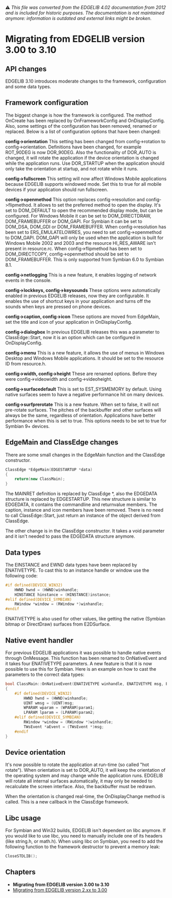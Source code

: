 :warning: _This file was converted from the EDGELIB 4.02 documentation from 2012 and is included for historic purposes. The documentation is not maintained anymore: information is outdated and external links might be broken._

# Migrating from EDGELIB version 3.00 to 3.10

## API changes
EDGELIB 3.10 introduces moderate changes to the framework, configuration and some data types.

## Framework configuration
The biggest change is how the framework is configured. The method OnCreate has been replaced by OnFrameworkConfig and OnDisplayConfig. Also, some settings of the configuration has been removed, renamed or replaced. Below is a list of configuration options that have been changed:

**config->orientation** 
This setting has been changed from config->rotation to config->orientation. Definitions have been changed, for example ROT_90DEG is now DOR_90DEG. Also the functionality of DOR_AUTO is changed, it will rotate the application if the device orientation is changed while the application runs. Use DOR_STARTUP when the application should only take the orientation at startup, and not rotate while it runs.

**config->fullscreen** 
This setting will now affect Windows Mobile applications because EDGELIB supports windowed mode. Set this to true for all mobile devices if your application should run fullscreen.

**config->openmethod** 
This option replaces config->resolution and config->flipmethod. It allows to set the preferred method to open the display. It's set to DOM_DEFAULT to open the recommended display mode, but can be configured. For Windows Mobile it can be set to DOM_DIRECTDRAW, DOM_FRAMEBUFFER or DOM_GAPI. For Symbian it can be set to DOM_DSA, DOM_GDI or DOM_FRAMEBUFFER. When config->resolution has been set to ERS_EMULATELOWRES, you need to set config->openmethod to DOM_GAPI. DOM_GAPI will only be used when the application is built for Windows Mobile 2002 and 2003 and the resource HI_RES_AWARE isn't present in resource.rc. When config->flipmethod has been set to DOM_DIRECTCOPY, config->openmethod should be set to DOM_FRAMEBUFFER. This is only supported from Symbian 6.0 to Symbian 8.1.

**config->netlogging** 
This is a new feature, it enables logging of network events in the console.

**config->lockkeys, config->keysounds** 
These options were automatically enabled in previous EDGELIB releases, now they are configurable. It enables the use of shortcut keys in your application and turns off the sounds when keys are pressed on phone devices.

**config->caption, config->icon** 
These options are moved from EdgeMain, set the title and icon of your application in OnDisplayConfig.

**config->dialogbox** 
In previous EDGELIB releases this was a parameter to ClassEdge::Start, now it is an option which can be configured in OnDisplayConfig.

**config->menu** 
This is a new feature, it allows the use of menus in Windows Desktop and Windows Mobile applications. It should be set to the resource ID from resource.h.

**config->width, config->height** 
These are renamed options. Before they were config->videowidth and config->videoheight.

**config->surfacedefault** 
This is set to EST_SYSMEMORY by default. Using native surfaces seem to have a negative performance hit on many devices.

**config->surfprerotate** 
This is a new feature. When set to false, it will not pre-rotate surfaces. The pitches of the backbuffer and other surfaces will always be the same, regardless of orientation. Applications have better performance when this is set to true. This options needs to be set to true for Symbian 9+ devices.

## EdgeMain and ClassEdge changes
There are some small changes in the EdgeMain function and the ClassEdge constructor.

```c++
ClassEdge *EdgeMain(EDGESTARTUP *data) 
{ 
    return(new ClassMain); 
}
```

The MAINRET definition is replaced by ClassEdge *, also the EDGEDATA structure is replaced by EDGESTARTUP. This new structure is similar to EDGEDATA, it contains the commandline and returnvalue members. The caption, instance and icon members have been removed. There is no need to call ClassEdge::Start, just return an instance of the object derived from ClassEdge.

The other change is in the ClassEdge constructor. It takes a void parameter and it isn't needed to pass the EDGEDATA structure anymore.

## Data types
The EINSTANCE and EWND data types have been replaced by ENATIVETYPE. To cast this to an instance handle or window use the following code:

```c++
#if defined(DEVICE_WIN32) 
    HWND hwnd = (HWND)winhandle; 
    HINSTANCE hinstance = (HINSTANCE)instance; 
#elif defined(DEVICE_SYMBIAN) 
    RWindow *window = (RWindow *)winhandle; 
#endif  
```

ENATIVETYPE is also used for other values, like getting the native (Symbian bitmap or DirectDraw) surfaces from E2DSurface.

## Native event handler
For previous EDGELIB applications it was possible to handle native events through OnMessage. This function has been renamed to OnNativeEvent and it takes four ENATIVETYPE parameters. A new feature is that it is now possible to use this for Symbian. Here is an example on how to cast the parameters to the correct data types:

```c++
bool ClassMain::OnNativeEvent(ENATIVETYPE winhandle, ENATIVETYPE msg, ENATIVETYPE param1, ENATIVETYPE param2) 
{ 
    #if defined(DEVICE_WIN32) 
        HWND hwnd = (HWND)winhandle; 
        UINT wmsg = (UINT)msg; 
        WPARAM wparam = (WPARAM)param1; 
        LPARAM lparam = (LPARAM)param2; 
    #elif defined(DEVICE_SYMBIAN) 
        RWindow *window = (RWindow *)winhandle; 
        TWsEvent *aEvent = (TWsEvent *)msg; 
    #endif 
}
```

## Device orientation
It's now possible to rotate the application at run-time (so called "hot rotate"). When orientation is set to DOR_AUTO, it will keep the orientation of the operating system and may change while the application runs. EDGELIB will rotate all internal surfaces automatically, it may only be needed to recalculate the screen interface. Also, the backbuffer must be redrawn.

When the orientation is changed real-time, the OnDisplayChange method is called. This is a new callback in the ClassEdge framework.

## Libc usage
For Symbian and Win32 builds, EDGELIB isn't dependent on libc anymore. If you would like to use libc, you need to manually include one of its headers (like string.h, or math.h). When using libc on Symbian, you need to add the following function to the framework destructor to prevent a memory leak:

```c++
CloseSTDLIB();
```

## Chapters
* **Migrating from EDGELIB version 3.00 to 3.10**
* [Migrating from EDGELIB version 2.xx to 3.00](migration_edgelib300.md)

